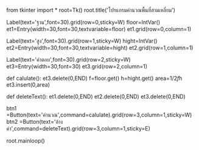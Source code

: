 from tkinter import * 
root=Tk()
root.title('โปรแกรมคำนวณพื้นที่สามเหลี่ยม')

Label(text='ฐาน',font=30).grid(row=0,sticky=W)
floor=IntVar()
et1=Entry(width=30,font=30,textvariable=floor)
et1.grid(row=0,column=1)

Label(text='สูง',font=30).grid(row=1,sticky=W)
hight=IntVar()
et2=Entry(width=30,font=30,textvariable=hight)
et2.grid(row=1,column=1)

Label(text='คำตอบ',font=30).grid(row=2,sticky=W)
et3=Entry(width=30,font=30)
et3.grid(row=2,column=1)

def calulate():
    et3.delete(0,END)
    f=floor.get()
    h=hight.get()
    area=1/2*f*h
    et3.insert(0,area)

def deleteText():
    et1.delete(0,END)
    et2.delete(0,END)
    et3.delete(0,END)

btn1 =Button(text='คำนวณ',command=calulate).grid(row=3,column=1,sticky=W)
btn2 =Button(text='ล้างค่า',command=deleteText).grid(row=3,column=1,sticky=E)



root.mainloop()

